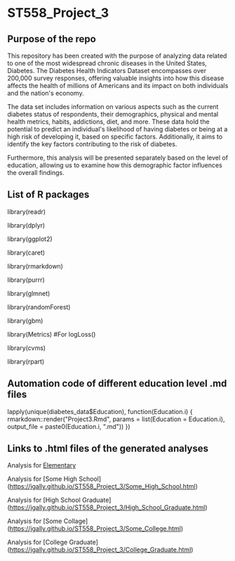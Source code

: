 # ST558_Project_3  


## Purpose of the repo

This repository has been created with the purpose of analyzing data related to one of the most widespread chronic diseases in the United States, Diabetes. The Diabetes Health Indicators Dataset encompasses over 200,000 survey responses, offering valuable insights into how this disease affects the health of millions of Americans and its impact on both individuals and the nation's economy.  

The data set includes information on various aspects such as the current diabetes status of respondents, their demographics, physical and mental health metrics, habits, addictions, diet, and more. These data hold the potential to predict an individual's likelihood of having diabetes or being at a high risk of developing it, based on specific factors. Additionally, it aims to identify the key factors contributing to the risk of diabetes.  

Furthermore, this analysis will be presented separately based on the level of education, allowing us to examine how this demographic factor influences the overall findings.


## List of R packages

library(readr)  

library(dplyr)  

library(ggplot2)  

library(caret)  

library(rmarkdown)  

library(purrr)  

library(glmnet)  

library(randomForest)  

library(gbm)  

library(Metrics)  #For logLoss()  

library(cvms)  

library(rpart)  


## Automation code of different education level .md files 

lapply(unique(diabetes_data$Education), function(Education.i) {
  rmarkdown::render("Project3.Rmd",
                    params = list(Education = Education.i),
                    output_file = paste0(Education.i, ".md"))
})

## Links to .html files of the generated analyses

Analysis for [Elementary](https://jgally.github.io/ST558_Project_3/Elementary.html)  

Analysis for [Some High School] (https://jgally.github.io/ST558_Project_3/Some_High_School.html)  

Analysis for [High School Graduate] (https://jgally.github.io/ST558_Project_3/High_School_Graduate.html)  

Analysis for [Some Collage] (https://jgally.github.io/ST558_Project_3/Some_College.html)  

Analysis for [College Graduate] (https://jgally.github.io/ST558_Project_3/College_Graduate.html)  
